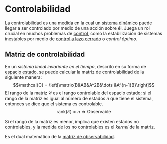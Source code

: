 # Controlabilidad

La controlabilidad es una medida en la cual un [sistema dinámico](../Dinamica/Sistema%20din%C3%A1mico.md) puede llegar a ser controlado por medio de una acción sobre él. Juega un rol crucial en muchos problemas de [control](Control.md), como la estabilización de sistemas inestables por medio de [control a lazo cerrado](Control%20a%20lazo%20cerrado.md) o *control óptimo*.

## Matriz de controlabilidad

En un *sistema lineal invariante en el tiempo*, descrito en su forma de [espacio estado](../Dinamica/Espacio%20estado.md), se puede calcular la matriz de controlabilidad de la siguiente manera:
$$\mathcal{C} = \left[\matrix{B&AB&A^2B&\dots &A^{n-1}B}\right]$$
El rango de la matriz $\mathcal{C}$ es el rango controlable del espacio estado; si el rango de la matriz es igual al número de estados $n$ que tiene el sistema, entonces se dice que el sistema es controlable.
$$\mathrm{rank}(\mathcal{O}) = n\Rightarrow\mathrm{Observable}$$

Si el rango de la matriz es menor, implica que existen estados no controlables, y la medida de los no controlables es el *kernel* de la matriz.

Es el dual matemático de la [matriz de observabilidad](Observabilidad.md).
